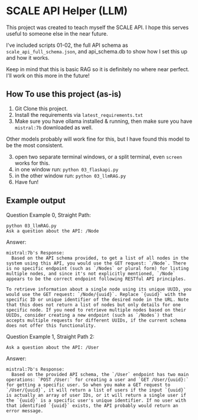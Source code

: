 # SCALE API Helper (LLM)

This project was created to teach myself the SCALE API.
I hope this serves useful to someone else in the near future.

I've included scripts 01-02, the full API schema as `scale_api_full_schema.json`, and api_schema.db to show how I set this up and how it works.

Keep in mind that this is basic RAG so it is definitely no where near perfect. I'll work on this more in the future!

## How To use this project (as-is)
1. Git Clone this project.
2. Install the requirements via `latest_requirements.txt`
3. Make sure you have ollama installed & running, then make sure you have `mistral:7b` downloaded as well. 

  Other models probably will work fine for this, but I have found this model to be the most consistent.

3. open two separate terminal windows, or a split terminal, even `screen` works for this.
4. in one window run: `python 03_flaskapi.py`
5. in the other window run: `python 03_llmRAG.py`
6. Have fun!


## Example output
Question Example 0, Straight Path: 
``` 
python 03_llmRAG.py
Ask a question about the API: /Node
```
Answer:
```
mistral:7b's Response:
  Based on the API schema provided, to get a list of all nodes in the system using this API, you would use the GET request: `/Node`. There is no specific endpoint (such as `/Nodes` or plural form) for listing multiple nodes, and since it's not explicitly mentioned, `/Node` appears to be the correct endpoint following RESTful API principles.

To retrieve information about a single node using its unique UUID, you would use the GET request: `/Node/{uuid}`. Replace `{uuid}` with the specific ID or unique identifier of the desired node in the URL. Note that this does not return a list of nodes but only details for one specific node. If you need to retrieve multiple nodes based on their UUIDs, consider creating a new endpoint (such as `/Nodes`) that accepts multiple requests for different UUIDs, if the current schema does not offer this functionality.
```

Question Example 1, Straight Path 2:
```
Ask a question about the API: /User
```
Answer:
```
mistral:7b's Response:
  Based on the provided API schema, the `/User` endpoint has two main operations: `POST /User:` for creating a user and `GET /User/{uuid}:` for getting a specific user. So when you make a GET request to `/User/{uuid}`, it will return a list of users if the input `{uuid}` is actually an array of user IDs, or it will return a single user if the `{uuid}` is a specific user's unique identifier. If no user with that identified `{uuid}` exists, the API probably would return an error message.
```

